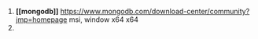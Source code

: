 1. **[[mongodb]]**
   https://www.mongodb.com/download-center/community?jmp=homepage 
   msi, window x64 x64
2. 

